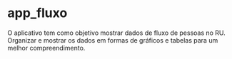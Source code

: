 # app_fluxo

O aplicativo tem como objetivo mostrar dados de fluxo de pessoas no RU. 
Organizar e mostrar os dados em formas de gráficos e tabelas para um melhor compreendimento.